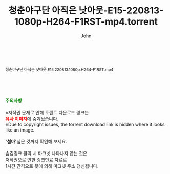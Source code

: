 ﻿---
layout: post
title:  "청춘야구단 아직은 낫아웃-E15-220813-1080p-H264-F1RST-mp4.torrent"
author: John
categories: [ 방송/음악 ]
tags: [  ]
image:  
description: "청춘야구단 아직은 낫아웃-E15-220813-1080p-H264-F1RST-mp4 torrent 정보 공유"
toc: true
toc_sticky: true
---

<br>
<div class="view-img">
<a class="view_image" href="http://torrentmobile61.com/bbs/view_image.php?fn=%2Fdata%2Ffile%2Fmusic%2F3735183265_jU3uWFJ2_1368f5512f4c305dd19423eb6d00dc3c6f8d6776.jpg" target="_blank"><img alt="" class="img-tag" content="http://torrentmobile61.com/data/file/music/3735183265_jU3uWFJ2_1368f5512f4c305dd19423eb6d00dc3c6f8d6776.jpg" itemprop="image" src="http://torrentmobile61.com/data/file/music/thumb-3735183265_jU3uWFJ2_1368f5512f4c305dd19423eb6d00dc3c6f8d6776_835x2212.jpg"/></a></div><div class="view-content" itemprop="description">
<p><span style="font-size:12px;">청춘야구단 아직은 낫아웃.E15.220813.1080p.H264-F1RST.mp4</span> </p> </div>
    
<br><br><br>
<p data-ke-size="size16"><b><span style="color: green;">주의사항</span></b><br /><br />※저작권 문제로 인해 토렌트 다운로드 링크는<br /><b><span style="color: red;">유사 이미지</span></b>에 숨겨뒀습니다.<br />※Due to copyright issues, the torrent download link is hidden where it looks like an image.<br /><br /><b>'설마'</b>싶은 것까지 확인해 보세요.<br /><br />숨김링크 클릭 시 마그넷 나타나지 않는 것은<br />저작권으로 인한 링크만료 자료로<br />1시간 간격으로 봇에 의해 마그넷 주소 갱신됩니다.</p>
